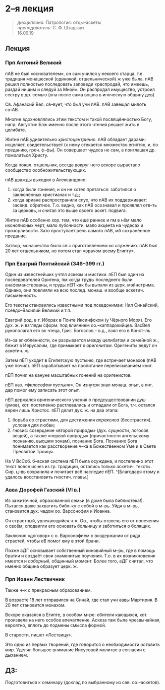 # 2–я лекция
> _дисциплина:_ Патрология: отцы–аскеты  
> _преподаватель:_ С. Ф. Штадгауз  
> 16.09.19  

## Лекция
### Прп Антоний Великий
пАВ не был «основателем», он сам учился у некоего старца, т.е. традиция монашеской (одинокой, отшельнической) ж уже была.
пАВ решил полностью последовать заповеди «распродай, что имеешь, раздай нищим и следуй за Мной».
Он распродал имущество, устроил сестру в др. семью (она после сама вошла в иноческую общину дев).

Св. Афанасий Вел. св–вует, что был учн пАВ.
пАВ завещал милоть свтАВ.

Многие вдохновлялись этим текстом и такой посвящённостью Богу,
напр. Августин Блж именно после этого чтения решает жить в целибате.

Житие пАВ удивительно _христоцентрично_.
пАВ обладает дарами: исцеляет, свидетельствует (к нему стекается множество египтян, и, по преданию, греч. ф–фы).
Он совершает чудеса не сам, а приглашая др. помолиться Христу.

Когда появл. отшельник, всегда вокруг него вскоре вырастало сообщество особножительствующих.

пАВ дважды выходил в Александрию:
1) когда были гонения, и он не хотел прятаться: заботился о заключённых христианах и т.д.;
2) когда ариане распространили слух, что пАВ их поддерживает: засвид. обратное.
Т.о. видно, как пАВ осознавал и проявлял отв–ть за церковь, и считал это выше своего аскет. подвига.

Житие пАВ особенно хор. тем, что ещё раннее и пм в нём мало иконописных черт, мало лубочности,
мало акцента на чудесах и прозорливости.
Зато проступает речь самого пАВ, мб сохранённое предание.

Затвор, монашество было св с приготовлением ко служению.
пАВ был 20 лет отшельником, но потом стал «врачом всему Египту».

### Прп Евагрий Понтийский (346–399 гг.)

Один из известнейших учтлл аскезы и мистики.
пЕП был один из последователей Оригена, пм когда труды последнего были анафеманствованы,
и труды пЕП как бы выпали из церк. мэйнстрима.
Однако, они повлияли на всю послед. монаш. и вообще аскетич. письменность.

Его тексты становились известными под псевдонимаи: Нил Синайский, псевдо–Василий Великий и т.п.

Евагрий род. в г. Иборах в Понте Иксинфском (у Чёрного Моря).
Его дух. ж. и взгляды сформ. под влиянием оо.–каппадокийцев.
ВасВел рукополагал его во чтеца, Григ. Богослов – в д., взял его в Конст–ль.

Из–за влюблённости, он разрывается между целибатом и семейной ж., бежит в Иерусалим, где примыкает к _оригенитам_.
Оригениты ведут оч аскетич. ж.

Затем пЕП уходит в Египетскую пустыню, где встречает монахов (пАВ уже почил).
пЕП зарабатывает на пропитание переписыванием книг.

пЕП почил на кануне масштабных гонений на оригенистов.

пЕП наз. _«философом пустыни»_.
Он изнутри знал монаш. опыт, а лит. дар помог ему записать этот опыт.

пЕП держался оригенического учения о предсуществовании душ (умов), кот. постепенно растлевались и отпадали от Бога, т.ч. остался верен лишь Христос.
пЕП делит дух. ж. на два этапа:
1) борьба со страстями, для достижения _апраксиса_ (бесстрастия), условия для любви;
2) гнозис: созерцание «второй природы» (дух. сущности, логосов вещей), а также «первой природы» (причастности ангельскому познанию, высшим эонам), познание Бога.
Познание Бога понимается как расстворение ч–ка в Божественном Уме и в Свете Пресвятой Троицы.

На V ВсСоб. б–вская система пЕП была осуждена, и постепенно этот текст вовсе исчез из гр. традиции,
остались только аскетич. тексты.
Сир. ц–вь сохранила и почитает всё наследие пЕП.
^[Благодаря этому и удалось восстановить гностич. главы.]


### Авва Дорофей Газский (VI в.)

Из зажиточной, образованной семьи (в доме была библиотека!).
Пытался даже захватить библ–ку с собой в м–рь.
Уйдя в м–рь, становится дух. чадом оо. Варсонофия и Иоанна.

Оч страстный, увлекающийся ч–к.
Оо., чтобы отвлечь его от попечения о своём, сподвигли его основать больницу и заботиться о болящих.

Заключил «договор» с о. Варсонофием о воздержании от ряда страстей, чтобы оВ помог ему в этой брани.

Позже аДГ основывает собственный киновийный м–рь, где в помощь братии и создаёт свои знаменитые поучения.
Т.о. в их возникновении имеется и _соборный_, общинный момент.
Более того, аДГ считал, что именно община образует церк. ж.

### Прп Иоанн Лествичник

Также ч–к с прекрасным образованием.

В возрасте 18 лет отправился на Синай, где стал учн аввы Мартирия.
В 20 лет становится монахом.

Вскоре оказался в Египте, в особом м–ре: обители кающихся, кот. произвела на него особое впечатление.
Аскеза там была чрезвычайная, вероятно, вплоть до подмены смысла формой.

В старости, пишет «Лествицу».

Это одно из первых творений, где говорится о необходимости _оставить мир_.
Уделял большое внимание Иисусовой молитве в согласии с дыханием.

## ДЗ:

Подготовиться к семинару (доклад по выбранному из свв. оо.–аскетов).
